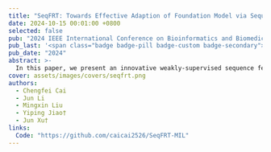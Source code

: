 ```yaml
---
title: "SeqFRT: Towards Effective Adaption of Foundation Model via Sequence Feature Reconstruction in Computational Pathology"
date: 2024-10-15 00:01:00 +0800
selected: false
pub: "2024 IEEE International Conference on Bioinformatics and Biomedicine (BIBM)"
pub_last: '<span class="badge badge-pill badge-custom badge-secondary">Conference</span><span class="badge badge-pill badge-custom badge-success">Oral</span>'
pub_date: "2024"
abstract: >-
  In this paper, we present an innovative weakly-supervised sequence feature optimization method to solve the problem of sub-optimal feature extraction by the foundation model in the traditional MIL paradigm. The proposed SeqFRT leverages a sequence position optimization strategy to exploit the inherent valuable information embedded within the long pathological feature sequences and a sequence sparsity enhancement technique to highly enhance the ability to discriminate and extract the latent representations instead of redundant information, leading to preserving essential information for reconstructing input pathological sequence representation which is crucial for downstream tasks in computational pathology. The experimental results on six benchmark datasets showcase the superiority of the proposed method over state-of-the-art approaches, underscoring its potential to significantly enhance computational pathology.
cover: assets/images/covers/seqfrt.png
authors:
  - Chengfei Cai
  - Jun Li
  - Mingxin Liu
  - Yiping Jiao†
  - Jun Xu†
links:
  Code: "https://github.com/caicai2526/SeqFRT-MIL"
---
```

